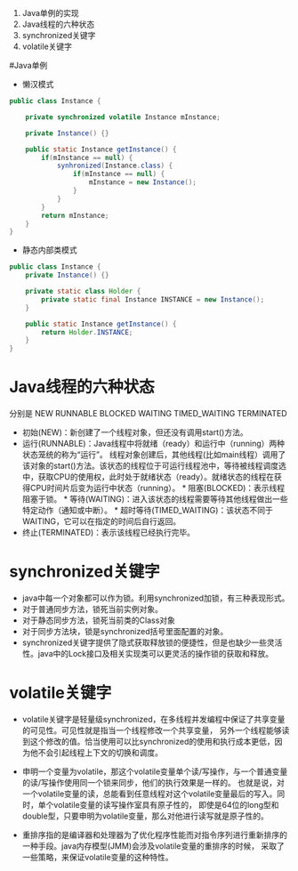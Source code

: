 1. Java单例的实现
2. Java线程的六种状态
3. synchronized关键字
4. volatile关键字

#Java单例

* 懒汉模式
```java
public class Instance {

    private synchronized volatile Instance mInstance;

    private Instance() {}

    public static Instance getInstance() {
        if(mInstance == null) {
            synhronized(Instance.class) {
                if(mInstance == null) {
                    mInstance = new Instance();
                }
            }
        }
        return mInstance;
    }
}
```

* 静态内部类模式
```java
public class Instance {
    private Instance() {}

    private static class Holder {
        private static final Instance INSTANCE = new Instance();
    }

    public static Instance getInstance() {
        return Holder.INSTANCE;
    }
}
```

# Java线程的六种状态

分别是 NEW RUNNABLE BLOCKED WAITING TIMED_WAITING TERMINATED

* 初始(NEW)：新创建了一个线程对象，但还没有调用start()方法。
* 运行(RUNNABLE)：Java线程中将就绪（ready）和运行中（running）两种状态笼统的称为“运行”。
线程对象创建后，其他线程(比如main线程）调用了该对象的start()方法。该状态的线程位于可运行线程池中，等待被线程调度选中，获取CPU的使用权，此时处于就绪状态（ready）。就绪状态的线程在获得CPU时间片后变为运行中状态（running）。
* 阻塞(BLOCKED)：表示线程阻塞于锁。
* 等待(WAITING)：进入该状态的线程需要等待其他线程做出一些特定动作（通知或中断）。
* 超时等待(TIMED_WAITING)：该状态不同于WAITING，它可以在指定的时间后自行返回。
* 终止(TERMINATED)：表示该线程已经执行完毕。

# synchronized关键字

* java中每一个对象都可以作为锁。利用synchronized加锁，有三种表现形式。
* 对于普通同步方法，锁死当前实例对象。
* 对于静态同步方法，锁死当前类的Class对象
* 对于同步方法块，锁是synchronized括号里面配置的对象。
* synchronized关键字提供了隐式获取释放锁的便捷性，但是也缺少一些灵活性。java中的Lock接口及相关实现类可以更灵活的操作锁的获取和释放。

# volatile关键字

* volatile关键字是轻量级synchronized，在多线程并发编程中保证了共享变量的可见性。可见性就是指当一个线程修改一个共享变量，
另外一个线程能够读到这个修改的值。恰当使用可以比synchronized的使用和执行成本更低，因为他不会引起线程上下文的切换和调度。

* 申明一个变量为volatile，那这个volatile变量单个读/写操作，与一个普通变量的读/写操作使用同一个锁来同步，他们的执行效果是一样的。
也就是说，对一个volatile变量的读，总能看到任意线程对这个volatile变量最后的写入。同时，单个volatile变量的读写操作室具有原子性的，
即使是64位的long型和double型，只要申明为volatile变量，那么对他进行读写就是原子性的。

* 重排序指的是编译器和处理器为了优化程序性能而对指令序列进行重新排序的一种手段。java内存模型(JMM)会涉及volatile变量的重排序的时候，
采取了一些策略，来保证volatile变量的这种特性。

